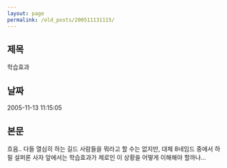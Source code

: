```yaml
---
layout: page
permalink: /old_posts/200511131115/
---
```


## 제목
학습효과

## 날짜
2005-11-13 11:15:05

## 본문
흐음.. 다들 열심히 하는 길드 사람들을 뭐라고 할 수는 없지만, 대체 8네임드 중에서 하필 설퍼론 사자 앞에서는 학습효과가 제로인 이 상황을 어떻게 이해해야 할까나...
